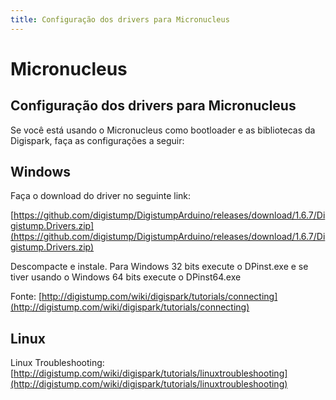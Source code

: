 ```yaml
---
title: Configuração dos drivers para Micronucleus
---
```


# Micronucleus

## Configuração dos drivers para Micronucleus

Se você está usando o Micronucleus como bootloader e as bibliotecas da Digispark, faça as configurações a seguir:

## Windows

Faça o download do driver no seguinte link:

[https://github.com/digistump/DigistumpArduino/releases/download/1.6.7/Digistump.Drivers.zip](https://github.com/digistump/DigistumpArduino/releases/download/1.6.7/Digistump.Drivers.zip)

Descompacte e instale. Para Windows 32 bits execute o DPinst.exe e se tiver usando o Windows 64 bits execute o DPinst64.exe

Fonte: [http://digistump.com/wiki/digispark/tutorials/connecting](http://digistump.com/wiki/digispark/tutorials/connecting)

## Linux

Linux Troubleshooting: [http://digistump.com/wiki/digispark/tutorials/linuxtroubleshooting](http://digistump.com/wiki/digispark/tutorials/linuxtroubleshooting)


